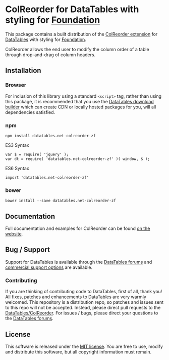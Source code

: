 # ColReorder for DataTables with styling for [Foundation](https://get.foundation/)

This package contains a built distribution of the [ColReorder extension](https://datatables.net/extensions/ColReorder) for [DataTables](https://datatables.net/) with styling for [Foundation](https://get.foundation/).

ColReorder allows the end user to modify the column order of a table through drop-and-drag of column headers.


## Installation

### Browser

For inclusion of this library using a standard `<script>` tag, rather than using this package, it is recommended that you use the [DataTables download builder](//datatables.net/download) which can create CDN or locally hosted packages for you, will all dependencies satisfied.

### npm

```
npm install datatables.net-colreorder-zf
```

ES3 Syntax
```
var $ = require( 'jquery' );
var dt = require( 'datatables.net-colreorder-zf' )( window, $ );
```

ES6 Syntax
```
import 'datatables.net-colreorder-zf'
```

### bower

```
bower install --save datatables.net-colreorder-zf
```



## Documentation

Full documentation and examples for ColReorder can be found [on the website](https://datatables.net/extensions/colreorder).


## Bug / Support

Support for DataTables is available through the [DataTables forums](//datatables.net/forums) and [commercial support options](//datatables.net/support) are available.


### Contributing

If you are thinking of contributing code to DataTables, first of all, thank you! All fixes, patches and enhancements to DataTables are very warmly welcomed. This repository is a distribution repo, so patches and issues sent to this repo will not be accepted. Instead, please direct pull requests to the [DataTables/ColReorder](http://github.com/DataTables/ColReorder). For issues / bugs, please direct your questions to the [DataTables forums](//datatables.net/forums).


## License

This software is released under the [MIT license](//datatables.net/license). You are free to use, modify and distribute this software, but all copyright information must remain.

